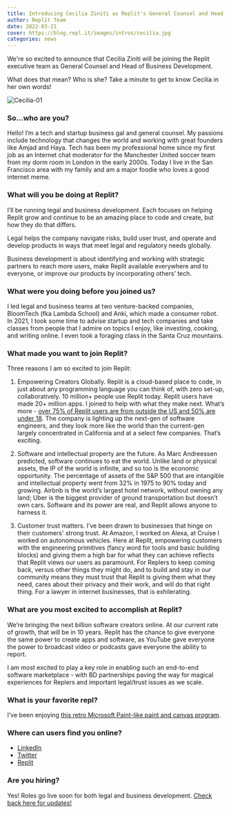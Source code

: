 ```yaml
---
title: Introducing Cecilia Ziniti as Replit's General Counsel and Head of Business Development 
author: Replit Team
date: 2022-03-21
cover: https://blog.repl.it/images/intros/cecilia.jpg
categories: news
---
```

We're so excited to announce that Cecilia Ziniti will be joining the Replit executive team as General Counsel and Head of Business Development. 

What does that mean? Who is she? Take a minute to get to know Cecilia in her own words!

![Cecilia-01](https://blog.repl.it/images/intros/cecilia.jpg)

### So...who are you? 
Hello! I’m a tech and startup business gal and general counsel. My passions include technology that changes the world and working with great founders like Amjad and Haya. Tech has been my professional home since my first job as an Internet chat moderator for the Manchester United soccer team from my dorm room in London in the early 2000s. Today I live in the San Francisco area with my family and am a major foodie who loves a good internet meme. 

### What will you be doing at Replit?
I’ll be running legal and business development. Each focuses on helping Replit grow and continue to be an amazing place to code and create, but how they do that differs. 

Legal helps the company navigate risks, build user trust, and operate and develop products in ways that meet legal and regulatory needs globally. 

Business development is about identifying and working with strategic partners to reach more users, make Replit available everywhere and to everyone, or improve our products by incorporating others’ tech.  

### What were you doing before you joined us?
I led legal and business teams at two venture-backed companies, BloomTech (fka Lambda School) and Anki, which made a consumer robot. In 2021, I took some time to advise startup and tech companies and take classes from people that I admire on topics I enjoy, like investing, cooking, and writing online. I even took a foraging class in the Santa Cruz mountains. 

### What made you want to join Replit? 
Three reasons I am so excited to join Replit: 

1. Empowering Creators Globally. Replit is a cloud-based place to code, in just about any programming language you can think of, with zero set-up, collaboratively. 10 million+ people use Replit today. Replit users have made  20+ million apps. I joined to help with what they make next. What’s more - [over 75% of Replit users are from outside the US and 50% are under 18](https://www.notboring.co/p/replit-remix-the-internet?s=r). The company is lighting up the next-gen of software engineers, and they look more like the world than the current-gen largely concentrated in California and at a select few companies. That’s exciting.

2. Software and intellectual property are the future. As Marc Andreessen predicted, software continues to eat the world. Unlike land or physical assets, the IP of the world is infinite, and so too is the economic opportunity. The percentage of assets of the S&P 500 that are intangible and intellectual property went from 32% in 1975 to 90% today and growing. Airbnb is the world’s largest hotel network, without owning any land; Uber is the biggest provider of ground transportation but doesn’t own cars. Software and its power are real, and Replit allows anyone to harness it. 

3. Customer trust matters. I’ve been drawn to businesses that hinge on their customers' strong trust. At Amazon, I worked on Alexa, at Cruise I worked on autonomous vehicles. Here at Replit, empowering customers with the engineering primitives (fancy word for tools and basic building blocks) and giving them a high bar for what they can achieve reflects that Replit views our users as paramount. For Replers to keep coming back, versus other things they might do, and to build and stay in our community means they must trust that Replit is giving them what they need, cares about their privacy and their work, and will do that right thing. For a lawyer in internet businesses, that is exhilerating. 

### What are you most excited to accomplish at Replit?

We’re bringing the next billion software creators online. At our current rate of growth, that will be in 10 years. Replit has the chance to give everyone the same power to create apps and software, as YouTube gave everyone the power to broadcast video or podcasts gave everyone the ability to report.  

I am most excited to play a key role in enabling such an end-to-end software marketplace - with BD partnerships paving the way for magical experiences for Replers and important legal/trust issues as we scale.

### What is your favorite repl?
I’ve been enjoying [this retro Microsoft Paint-like paint and canvas program](https://online-paint--spicedspices.repl.co/). 

### Where can users find you online? 
* [LinkedIn](https://www.linkedin.com/in/ceciliaziniti/)
* [Twitter](https://twitter.com/CeciliaZin)
* [Replit](https://replit.com/@CeciliaZiniti1) 


### Are you hiring?

Yes! Roles go live soon for both legal and business development. [Check back here for updates!](https://replit.com/site/careers)